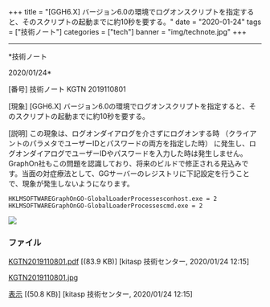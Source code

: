 ﻿+++
title = "[GGH6.X] バージョン6.0の環境でログオンスクリプトを指定すると、そのスクリプトの起動までに約10秒を要する。"
date = "2020-01-24"
tags = ["技術ノート"]
categories = ["tech"]
banner = "img/technote.jpg"
+++

-----------------------------------------------------------------------------------------------------------------------------

*技術ノート

2020/01/24*


[番号]
技術ノート KGTN 2019110801

[現象]
[GGH6.X]
バージョン6.0の環境でログオンスクリプトを指定すると、そのスクリプトの起動までに約10秒を要する。

[説明]
この現象は、ログオンダイアログを介さずにログオンする時
（クライアントのパラメタでユーザーIDとパスワードの両方を指定した時）
に発生し、ログオンダイアログでユーザーIDやパスワードを入力した時は発生しません。GraphOn社もこの問題を認識しており、将来のビルドで修正される見込みです。当面の対症療法として、GGサーバーのレジストリに下記設定を行うことで、現象が発生しないようになります。

    HKLMSOFTWAREGraphOnGO-GlobalLoaderProcessesconhost.exe = 2
    HKLMSOFTWAREGraphOnGO-GlobalLoaderProcessescmd.exe = 2

![](http://techreport.kitasp.net/attachments/download/4419/KGTN2019110801.jpg)


### ファイル

 
 


[KGTN2019110801.pdf](http://techreport.kitasp.net/attachments/download/4418/KGTN2019110801.pdf)
 [(83.9 KB)] [kitasp 技術センター, 2020/01/24
12:15]

[KGTN2019110801.jpg](http://techreport.kitasp.net/attachments/download/4419/KGTN2019110801.jpg)

[表示](http://techreport.kitasp.net/attachments/4419/KGTN2019110801.jpg "表示")
 [(50.8 KB)] [kitasp 技術センター, 2020/01/24
12:15]


 


 

